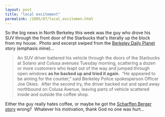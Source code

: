 ```yaml
---
layout: post
title: "local excitement"
permalink: /2005/07/local_excitemen.html
---
```


<p>So the big news in North Berkeley this week was the guy who drove his SUV through the front door of the Starbucks that's literally up the block from my house.&nbsp; Photo and excerpt swiped from the <a href="http://www.berkeleydaily.org/article.cfm?issue=07-29-05&amp;storyID=21955">Berkeley Daily Planet</a> story (emphasis mine)...</p><blockquote><p> An SUV driver battered his vehicle through the doors of the Starbucks at Solano and Colusa avenues Tuesday morning, scattering a dozen or more customers who leapt out of the way and jumped through open windows <strong>as he backed up and tried it again</strong>.&nbsp; “He appeared to be aiming for the counter,” said Berkeley Police spokesperson Officer Joe Okies.&nbsp; After the second try, the driver backed out and sped away northbound on Colusa Avenue, leaving parts of vehicle scattered inside and outside the coffee shop.</p></blockquote><p>Either the guy really hates coffee, or maybe he got the <a href="http://sippey.typepad.com/filtered/2005/07/slugworth.html">Scharffen Berger story</a> wrong?&nbsp; Whatever his motivation, thank God no one was hurt...</p>


